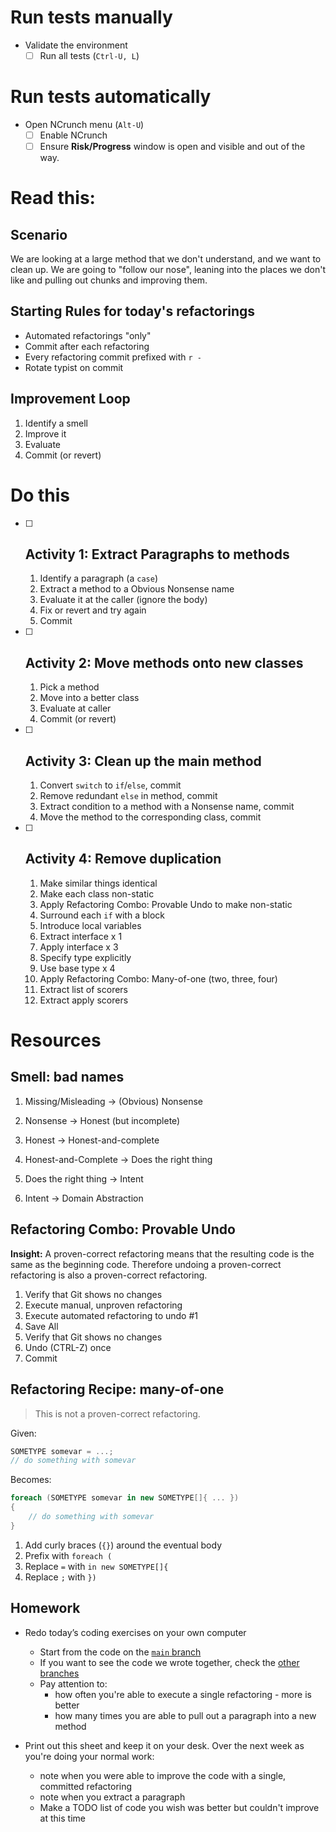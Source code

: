 # Run tests manually

* Validate the environment
    * [ ] Run all tests (`Ctrl-U, L`)

# Run tests automatically

* Open NCrunch menu (`Alt-U`)
    * [ ] Enable NCrunch
    * [ ] Ensure **Risk/Progress** window is open and visible and out of the way.

# Read this:

## Scenario

We are looking at a large method that we don't understand, and we want to clean up. We are going to "follow our nose", leaning into the places we don't like and pulling out chunks and improving them.

## Starting Rules for today's refactorings

- Automated refactorings "only"
- Commit after each refactoring
- Every refactoring commit prefixed with `r - `
- Rotate typist on commit

## Improvement Loop

1. Identify a smell
2. Improve it
3. Evaluate
4. Commit (or revert)

# Do this

- [ ] ## Activity 1: Extract Paragraphs to methods

    1. Identify a paragraph (a `case`)
    2. Extract a method to a Obvious Nonsense name
    3. Evaluate it at the caller (ignore the body)
    4. Fix or revert and try again
    5. Commit
    
- [ ] ## Activity 2: Move methods onto new classes

    1. Pick a method
    2. Move into a better class
    3. Evaluate at caller
    4. Commit (or revert)

- [ ] ## Activity 3: Clean up the main method

	1. Convert `switch` to `if`/`else`, commit
	2. Remove redundant `else` in method, commit
	3. Extract condition to a method with a Nonsense name, commit
	4. Move the method to the corresponding class, commit
	
 - [ ] ## Activity 4: Remove duplication

    1. Make similar things identical
    1. Make each class non-static
    1. Apply Refactoring Combo: Provable Undo to make non-static
    1. Surround each `if` with a block
    1. Introduce local variables
    1. Extract interface x 1
    1. Apply interface x 3
    1. Specify type explicitly
    1. Use base type x 4
    1. Apply Refactoring Combo: Many-of-one (two, three, four)
    1. Extract list of scorers
    1. Extract apply scorers

# Resources

## Smell: bad names

1. Missing/Misleading -> (Obvious) Nonsense

2. Nonsense -> Honest (but incomplete)

3. Honest -> Honest-and-complete

4. Honest-and-Complete -> Does the right thing

5. Does the right thing -> Intent

6. Intent -> Domain Abstraction
 
## Refactoring Combo: Provable Undo

**Insight:** A proven-correct refactoring means that the resulting code is the same as the beginning code. Therefore undoing a proven-correct refactoring is also a proven-correct refactoring.

1. Verify that Git shows no changes
2. Execute manual, unproven refactoring
3. Execute automated refactoring to undo #1
4. Save All
5. Verify that Git shows no changes
6. Undo (CTRL-Z) once
7. Commit

## Refactoring Recipe: many-of-one

> This is not a proven-correct refactoring.

Given:

```c#
SOMETYPE somevar = ...;
// do something with somevar
```

Becomes:

```c#
foreach (SOMETYPE somevar in new SOMETYPE[]{ ... })
{
    // do something with somevar
}
```

1. Add curly braces (`{}`) around the eventual body
2. Prefix with `foreach (`
3. Replace `=` with `in new SOMETYPE[]{`
4. Replace `;` with `})`


## Homework

* Redo today’s coding exercises on your own computer

  * Start from the code on the [`main` branch](https://github.com/LearnWithLlew/RefactoringToCleanerCode.net)
  * If you want to see the code we wrote together, check the [other branches](https://github.com/LearnWithLlew/RefactoringToCleanerCode.net/branches)
  * Pay attention to:
    * how often you're able to execute a single refactoring - more is better
    * how many times you are able to pull out a paragraph into a new method
* Print out this sheet and keep it on your desk. Over the next week as you're doing your normal work:
  * note when you were able to improve the code with a single, committed refactoring
  * note when you extract a paragraph
  * Make a TODO list of code you wish was better but couldn't improve at this time

